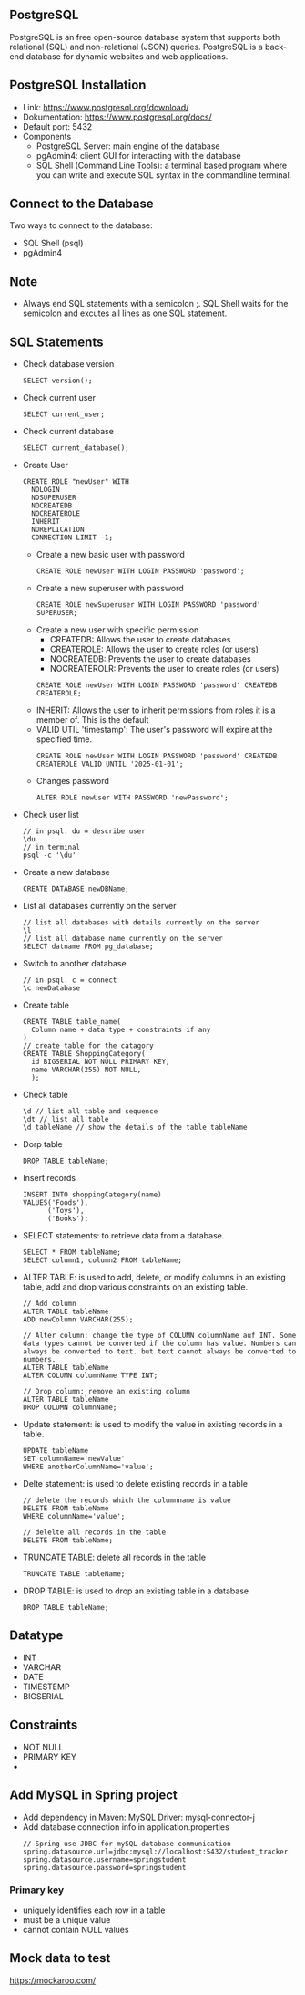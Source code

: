 ## PostgreSQL
PostgreSQL is an free open-source database system that supports both relational (SQL) and non-relational (JSON) queries. PostgreSQL is a back-end database for dynamic websites and web applications.

## PostgreSQL Installation
- Link: https://www.postgresql.org/download/
- Dokumentation: https://www.postgresql.org/docs/
- Default port: 5432
- Components
  - PostgreSQL Server: main engine of the database
  - pgAdmin4: client GUI for interacting with the database
  - SQL Shell (Command Line Tools): a terminal based program where you can write and execute SQL syntax in the commandline terminal.

## Connect to the Database
Two ways to connect to the database:
- SQL Shell (psql)
- pgAdmin4

## Note
- Always end SQL statements with a semicolon ;. SQL Shell waits for the semicolon and excutes all lines as one SQL statement.

## SQL Statements
- Check database version
  ```
  SELECT version();
  ```
- Check current user
  ```
  SELECT current_user;
  ```
- Check current database
  ```
  SELECT current_database();
  ```
- Create User
  ```
  CREATE ROLE "newUser" WITH
  	NOLOGIN
  	NOSUPERUSER
  	NOCREATEDB
  	NOCREATEROLE
  	INHERIT
  	NOREPLICATION
  	CONNECTION LIMIT -1;
  ```
  - Create a new basic user with password
    ```
    CREATE ROLE newUser WITH LOGIN PASSWORD 'password';
    ```
  - Create a new superuser with password
    ```
    CREATE ROLE newSuperuser WITH LOGIN PASSWORD 'password' SUPERUSER;
    ```
  - Create a new user with specific permission
    - CREATEDB: Allows the user to create databases
    - CREATEROLE: Allows the user to create roles (or users)
    - NOCREATEDB: Prevents the user to create databases
    - NOCREATEROLR: Prevents the user to create roles (or users)
    ```
    CREATE ROLE newUser WITH LOGIN PASSWORD 'password' CREATEDB CREATEROLE;
    ```
  - INHERIT: Allows the user to inherit permissions from roles it is a member of. This is the default
  - VALID UTIL 'timestamp': The user's password will expire at the specified time.
     ```
    CREATE ROLE newUser WITH LOGIN PASSWORD 'password' CREATEDB CREATEROLE VALID UNTIL '2025-01-01';
    ```
  - Changes password
    ```
    ALTER ROLE newUser WITH PASSWORD 'newPassword';
    ```
- Check user list
  ```
  // in psql. du = describe user
  \du
  // in terminal
  psql -c '\du'
- Create a new database
  ```
  CREATE DATABASE newDBName;
  ```
- List all databases currently on the server
  ```
  // list all databases with details currently on the server
  \l
  // list all database name currently on the server
  SELECT datname FROM pg_database;
  ```
- Switch to another database
  ```
  // in psql. c = connect
  \c newDatabase
  ```
- Create table
  ```
  CREATE TABLE table_name(
    Column name + data type + constraints if any
  )
  // create table for the catagory
  CREATE TABLE ShoppingCategory(
    id BIGSERIAL NOT NULL PRIMARY KEY,
    name VARCHAR(255) NOT NULL,
    );
  
  ```
- Check table
  ```
  \d // list all table and sequence
  \dt // list all table
  \d tableName // show the details of the table tableName
  ```
- Dorp table
  ```
  DROP TABLE tableName;
  ```
- Insert records
  ```
  INSERT INTO shoppingCategory(name)
  VALUES('Foods'),
        ('Toys'),
        ('Books');
  ```
- SELECT statements: to retrieve data from a database.
  ```
  SELECT * FROM tableName;
  SELECT column1, column2 FROM tableName;
  ```
- ALTER TABLE: is used to add, delete, or modify columns in an existing table, add and drop various constraints on an existing table.
  ```
  // Add column
  ALTER TABLE tableName
  ADD newColumn VARCHAR(255);

  // Alter column: change the type of COLUMN columnName auf INT. Some data types cannot be converted if the column has value. Numbers can always be converted to text. but text cannot always be converted to numbers.
  ALTER TABLE tableName
  ALTER COLUMN columnName TYPE INT;

  // Drop column: remove an existing column
  ALTER TABLE tableName
  DROP COLUMN columnName;
  ```
- Update statement: is used to modify the value in existing records in a table.
  ```
  UPDATE tableName
  SET columnName='newValue'
  WHERE anotherColumnName='value';
  ```
- Delte statement: is used to delete existing records in a table
  ```
  // delete the records which the columnname is value
  DELETE FROM tableName
  WHERE columnName='value';

  // delelte all records in the table
  DELETE FROM tableName;
  ```
- TRUNCATE TABLE: delete all records in the table
  ```
  TRUNCATE TABLE tableName;
  ```
- DROP TABLE: is used to drop an existing table in a database
  ```
  DROP TABLE tableName;
  ```
  
## Datatype
- INT
- VARCHAR
- DATE
- TIMESTEMP
- BIGSERIAL

## Constraints
- NOT NULL
- PRIMARY KEY
- 
## Add MySQL in Spring project
- Add dependency in Maven: MySQL Driver: mysql-connector-j
- Add database connection info in application.properties
  ```
  // Spring use JDBC for mySQL database communication
  spring.datasource.url=jdbc:mysql://localhost:5432/student_tracker
  spring.datasource.username=springstudent
  spring.datasource.password=springstudent
  ```

### Primary key
- uniquely identifies each row in a table
- must be a unique value
- cannot contain NULL values
  
## Mock data to test
https://mockaroo.com/
